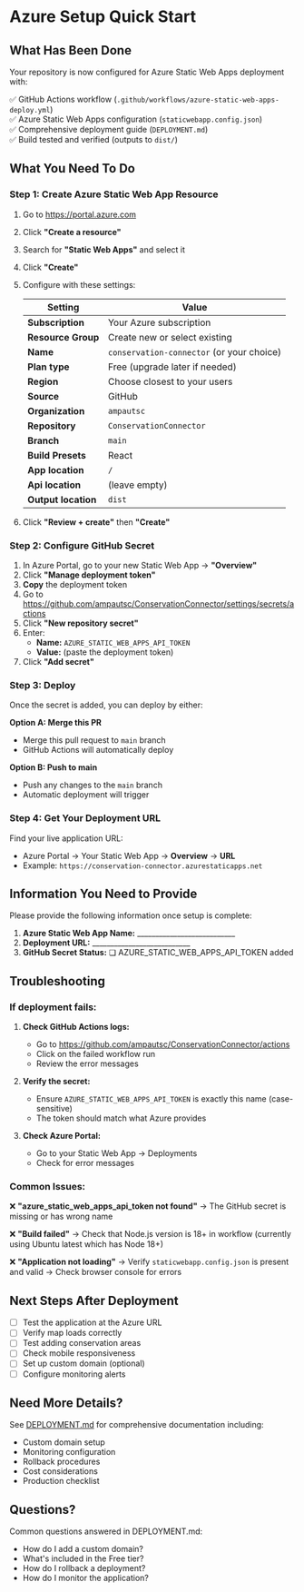 # Azure Setup Quick Start

## What Has Been Done

Your repository is now configured for Azure Static Web Apps deployment with:

✅ GitHub Actions workflow (`.github/workflows/azure-static-web-apps-deploy.yml`)  
✅ Azure Static Web Apps configuration (`staticwebapp.config.json`)  
✅ Comprehensive deployment guide (`DEPLOYMENT.md`)  
✅ Build tested and verified (outputs to `dist/`)  

## What You Need To Do

### Step 1: Create Azure Static Web App Resource

1. Go to https://portal.azure.com
2. Click **"Create a resource"**
3. Search for **"Static Web Apps"** and select it
4. Click **"Create"**
5. Configure with these settings:

   | Setting | Value |
   |---------|-------|
   | **Subscription** | Your Azure subscription |
   | **Resource Group** | Create new or select existing |
   | **Name** | `conservation-connector` (or your choice) |
   | **Plan type** | Free (upgrade later if needed) |
   | **Region** | Choose closest to your users |
   | **Source** | GitHub |
   | **Organization** | `ampautsc` |
   | **Repository** | `ConservationConnector` |
   | **Branch** | `main` |
   | **Build Presets** | React |
   | **App location** | `/` |
   | **Api location** | (leave empty) |
   | **Output location** | `dist` |

6. Click **"Review + create"** then **"Create"**

### Step 2: Configure GitHub Secret

1. In Azure Portal, go to your new Static Web App → **"Overview"**
2. Click **"Manage deployment token"**
3. **Copy** the deployment token
4. Go to https://github.com/ampautsc/ConservationConnector/settings/secrets/actions
5. Click **"New repository secret"**
6. Enter:
   - **Name:** `AZURE_STATIC_WEB_APPS_API_TOKEN`
   - **Value:** (paste the deployment token)
7. Click **"Add secret"**

### Step 3: Deploy

Once the secret is added, you can deploy by either:

**Option A: Merge this PR**
- Merge this pull request to `main` branch
- GitHub Actions will automatically deploy

**Option B: Push to main**
- Push any changes to the `main` branch
- Automatic deployment will trigger

### Step 4: Get Your Deployment URL

Find your live application URL:
- Azure Portal → Your Static Web App → **Overview** → **URL**
- Example: `https://conservation-connector.azurestaticapps.net`

## Information You Need to Provide

Please provide the following information once setup is complete:

1. **Azure Static Web App Name:** ___________________________
2. **Deployment URL:** ___________________________
3. **GitHub Secret Status:** ❏ AZURE_STATIC_WEB_APPS_API_TOKEN added

## Troubleshooting

### If deployment fails:

1. **Check GitHub Actions logs:**
   - Go to https://github.com/ampautsc/ConservationConnector/actions
   - Click on the failed workflow run
   - Review the error messages

2. **Verify the secret:**
   - Ensure `AZURE_STATIC_WEB_APPS_API_TOKEN` is exactly this name (case-sensitive)
   - The token should match what Azure provides

3. **Check Azure Portal:**
   - Go to your Static Web App → Deployments
   - Check for error messages

### Common Issues:

❌ **"azure_static_web_apps_api_token not found"**
   → The GitHub secret is missing or has wrong name

❌ **"Build failed"**
   → Check that Node.js version is 18+ in workflow (currently using Ubuntu latest which has Node 18+)

❌ **"Application not loading"**
   → Verify `staticwebapp.config.json` is present and valid
   → Check browser console for errors

## Next Steps After Deployment

- [ ] Test the application at the Azure URL
- [ ] Verify map loads correctly
- [ ] Test adding conservation areas
- [ ] Check mobile responsiveness
- [ ] Set up custom domain (optional)
- [ ] Configure monitoring alerts

## Need More Details?

See [DEPLOYMENT.md](DEPLOYMENT.md) for comprehensive documentation including:
- Custom domain setup
- Monitoring configuration
- Rollback procedures
- Cost considerations
- Production checklist

## Questions?

Common questions answered in DEPLOYMENT.md:
- How do I add a custom domain?
- What's included in the Free tier?
- How do I rollback a deployment?
- How do I monitor the application?
